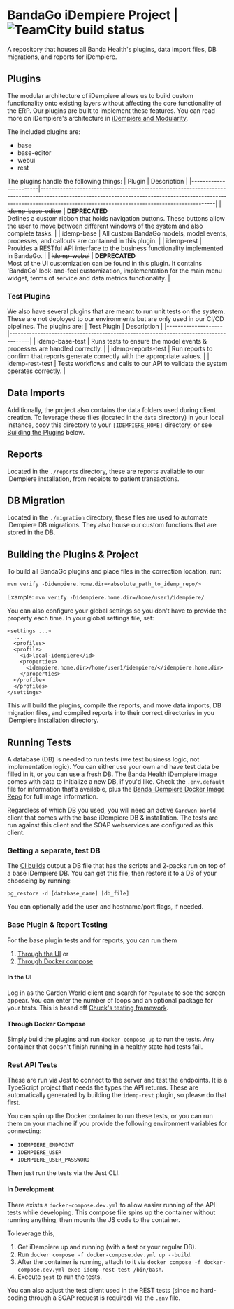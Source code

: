 # BandaGo iDempiere Project | ![TeamCity build status](https://teamcity.bandahealth.org/app/rest/builds/buildType:id:BHGO_Plugins_BuildDevelop/statusIcon.svg)
A repository that houses all Banda Health's plugins, data import files, DB migrations, and reports for iDempiere. 

## Plugins
The modular architecture of iDempiere allows us to build custom functionality onto existing layers without affecting the core functionality of the ERP. Our plugins are built to implement these features. You can read more on iDempiere's architecture in [iDempiere and Modularity](https://wiki.idempiere.org/en/Equinox_OSGi_framework). 

The included plugins are: 
* base
* base-editor
* webui
* rest

The plugins handle the following things:
| Plugin                | Description                                                                                                                                                                                                              |
|-----------------------|--------------------------------------------------------------------------------------------------------------------------------------------------------------------------------------------------------------------------|
| ~~idemp-base-editor~~ | **DEPRECATED**<br>Defines a custom ribbon that holds navigation buttons. These buttons allow the user to move between different windows of the system and also complete tasks.                                           |
| idemp-base            | All custom BandaGo models, model events, processes, and callouts are contained in this plugin.                                                                                                                           |
| idemp-rest            | Provides a RESTful API interface to the business functionality implemented in BandaGo.                                                                                                                                   |
| ~~idemp-webui~~       | **DEPRECATED**<br>Most of the UI customization can be found in this plugin. It contains 'BandaGo' look-and-feel customization, implementation for the main menu widget, terms of service and data metrics functionality. |

### Test Plugins
We also have several plugins that are meant to run unit tests on the system. These are not deployed to our environments but are only used in our CI/CD pipelines. The plugins are:
| Test Plugin        | Description                                                                         |
|--------------------|-------------------------------------------------------------------------------------|
| idemp-base-test    | Runs tests to ensure the model events & processes are handled correctly.            |
| idemp-reports-test | Run reports to confirm that reports generate correctly with the appropriate values. |
| idemp-rest-test    | Tests workflows and calls to our API to validate the system operates correctly.     |

## Data Imports
Additionally, the project also contains the data folders used during client creation. To leverage these files (located in the `data` directory) in your local instance, copy this directory to your `[IDEMPIERE_HOME]` directory, or see [Building the Plugins](#building-the-plugins) below.

## Reports
Located in the `./reports` directory, these are reports available to our iDempiere installation, from receipts to patient transactions.

## DB Migration
Located in the `./migration` directory, these files are used to automate iDempiere DB migrations. They also house our custom functions that are stored in the DB.


## Building the Plugins & Project
To build all BandaGo plugins and place files in the correction location, run:
```
mvn verify -Didempiere.home.dir=<absolute_path_to_idemp_repo/>
```
Example: 
`mvn verify -Didempiere.home.dir=/home/user1/idempiere/`

You can also configure your global settings so you don't have to provide the property each time. In your global settings file, set:
```
<settings ...>
  ...
  <profiles>
  <profile>
    <id>local-idempiere</id>
    <properties>
      <idempiere.home.dir>/home/user1/idempiere/</idempiere.home.dir>
    </properties>
  </profile>
  </profiles>
</settings>
```

This will build the plugins, compile the reports, and move data imports, DB migration files, and compiled reports into their correct directories in you iDempiere installation directory.

## Running Tests
A database (DB) is needed to run tests (we test business logic, not implementation logic). You can either use your own and have test data be filled in it, or you can use a fresh DB. The Banda Health iDempiere image comes with data to initialize a new DB, if you'd like. Check the `.env.default` file for information that's available, plus the [Banda iDempiere Docker Image Repo](https://github.com/banda-health/idempiere-docker) for full image information.

Regardless of which DB you used, you will need an active `Gardwen World` client that comes with the base iDempiere DB & installation. The tests are run against this client and the SOAP webservices are configured as this client.

### Getting a separate, test DB
The [CI builds](https://teamcity.bandahealth.org/buildConfiguration/BHGO_IdempMigration_Build_BuildDevelop) output a DB file that has the scripts and 2-packs run on top of a base iDempiere DB. You can get this file, then restore it to a DB of your chooseing by running:
```
pg_restore -d [database_name] [db_file]
```
You can optionally add the user and hostname/port flags, if needed.

### Base Plugin & Report Testing
For the base plugin tests and for reports, you can run them
1. [Through the UI](#in-the-ui) or
2. [Through Docker compose](#through-docker-compose)

#### In the UI
Log in as the Garden World client and search for `Populate` to see the screen appear. You can enter the number of loops and an optional package for your tests. This is based off [Chuck's testing framework](https://erp-academy.chuckboecking.com/?page_id=3711).

#### Through Docker Compose
Simply build the plugins and run `docker compose up` to run the tests. Any container that doesn't finish running in a healthy state had tests fail.

### Rest API Tests
These are run via Jest to connect to the server and test the endpoints. It is a TypeScript project that needs the types the API returns. These are automatically generated by building the `idemp-rest` plugin, so please do that first.

You can spin up the Docker container to run these tests, or you can run them on your machine if you provide the following environment variables for connecting:
* `IDEMPIERE_ENDPOINT`
* `IDEMPIERE_USER`
* `IDEMPIERE_USER_PASSWORD`

Then just run the tests via the Jest CLI.

#### In Development
There exists a `docker-compose.dev.yml` to allow easier running of the API tests while developing. This compose file spins up the container without running anything, then mounts the JS code to the container.

To leverage this,
1. Get iDempiere up and running (with a test or your regular DB).
2. Run `docker compose -f docker-compose.dev.yml up --build`.
3. After the container is running, attach to it via `docker compose -f docker-compose.dev.yml exec idemp-rest-test /bin/bash`.
4. Execute `jest` to run the tests.

You can also adjust the test client used in the REST tests (since no hard-coding through a SOAP request is required) via the `.env` file. 
